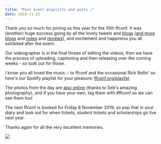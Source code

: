 ```yaml
---
title: "Post event playlists and posts 🎶"
date: 2018-11-21
---
```


Thank you so much for joining us this year for the 10th ffconf. It was (another) huge success going by all the lovely tweets and [blogs](https://conorhaining.com/A-Trip-To-Brighton-FFConf/) ([and more blogs](https://carolgilabert.me/blog/ffconf-2018) and [notes](https://github.com/AniaMakes/resources-and-notes/blob/master/conference-writeups/ffconf2018.md) and [reviews](https://www.sitepen.com/blog/2018/11/14/reflecting-on-ffconf-2018/)), and excitement and happiness you all exhibited after the event.

Our videographer is in the final throes of editing the videos, then we have the process of uploading, captioning and then releasing over the coming weeks - so look out for those.

I know you all loved the music 🎶 to ffconf and the occasional Rick Rollin' so here's our Spotify playlist for your pleasure: [ffconf.org/playlist](https://ffconf.org/playlist)

The photos from the day are [also online](https://twitter.com/seb_ly/status/1064453861249884160) (thanks to Seb's amazing photography), and if you have your own, tag them with #ffconf so we can see them too!

The next ffconf is booked for Friday 8 November 2019, so pop that in your diary and look out for when tickets, student tickets and scholarships go live next year.

Thanks again for all the very excellent memories.

![](/images/articles/ffconf-2018.gif)

